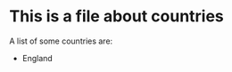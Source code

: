 
This is a file about countries
==============================

A list of some countries are:

* England

